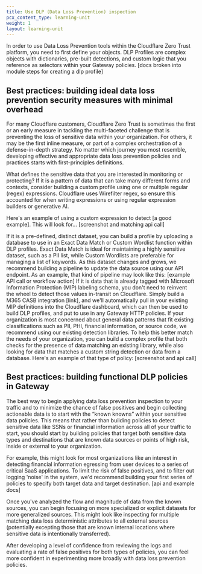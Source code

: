 ```yaml
---
title: Use DLP (Data Loss Prevention) inspection
pcx_content_type: learning-unit
weight: 1
layout: learning-unit
---
```


In order to use Data Loss Prevention tools within the Cloudflare Zero Trust platform, you need to first define your objects. DLP Profiles are complex objects with dictionaries, pre-built detections, and custom logic that you reference as selectors within your Gateway policies.
[docs broken into module steps for creating a dlp profile]

## Best practices: building ideal data loss prevention security measures with minimal overhead

For many Cloudflare customers, Cloudflare Zero Trust is sometimes the first or an early measure in tackling the multi-faceted challenge that is preventing the loss of sensitive data within your organization. For others, it may be the first inline measure, or part of a complex orchestration of a defense-in-depth strategy. No matter which journey you most resemble, developing effective and appropriate data loss prevention policies and practices starts with first-principles definitions.

What defines the sensitive data that you are interested in monitoring or protecting?
If it is a pattern of data that can take many different forms and contexts, consider building a custom profile using one or multiple regular (regex) expressions. Cloudflare uses Wirefilter regex, so ensure this accounted for when writing expressions or using regular expression builders or generative AI.

Here's an example of using a custom expression to detect [a good example]. This will look for…
[screenshot and matching api call]

If it is a pre-defined, distinct dataset, you can build a profile by uploading a database to use in an Exact Data Match or Custom Wordlist function within DLP profiles. Exact Data Match is ideal for maintaining a highly sensitive dataset, such as a PII list, while Custom Wordlists are preferable for managing a list of keywords. As this dataset changes and grows, we recommend building a pipeline to update the data source using our API endpoint. As an example, that kind of pipeline may look like this:
[example API call or workflow action]
If it is data that is already tagged with Microsoft Information Protection (MIP) labeling schema, you don't need to reinvent the wheel to detect those values in-transit on Cloudflare. Simply build a M365 CASB integration [link], and we'll automatically pull in your existing MIP definitions into the Cloudflare dashboard, which can then be used to build DLP profiles, and put to use in any Gateway HTTP policies.
If your organization is most concerned about general data patterns that fit existing classifications such as PII, PHI, financial information, or source code, we recommend using our existing detection libraries. To help this better match the needs of your organization, you can build a complex profile that both checks for the presence of data matching an existing library, while also looking for data that matches a custom string detection or data from a database. Here's an example of that type of policy:
[screenshot and api call]

## Best practices: building functional DLP policies in Gateway

The best way to begin applying data loss prevention inspection to your traffic and to minimize the chance of false positives and begin collecting actionable data is to start with the “known knowns” within your sensitive data policies. This means that rather than building policies to detect sensitive data like SSNs or financial information across all of your traffic to start, you should start by building policies that target both sensitive data types and destinations that are known data sources or points of high risk, inside or external to your organization.

For example, this might look for most organizations like an interest in detecting financial information egressing from user devices to a series of critical SaaS applications. To limit the risk of false positives, and to filter out logging 'noise' in the system, we'd recommend building your first series of policies to specify both target data and target destination.
[api and example docs]

Once you've analyzed the flow and magnitude of data from the known sources, you can begin focusing on more specialized or explicit datasets for more generalized sources. This might look like inspecting for multiple matching data loss deterministic attributes to all external sources (potentially excepting those that are known internal locations where sensitive data is intentionally transferred).

After developing a level of confidence from reviewing the logs and evaluating a rate of false positives for both types of policies, you can feel more confident in experimenting more broadly with data loss prevention policies.
